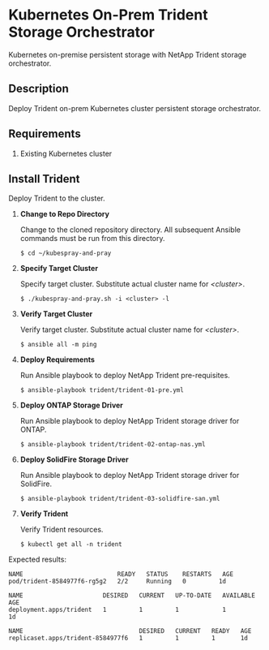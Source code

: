 # Kubernetes On-Prem Trident Storage Orchestrator #

Kubernetes on-premise persistent storage with NetApp Trident storage orchestrator.

## Description ##

Deploy Trident on-prem Kubernetes cluster persistent storage orchestrator.

## Requirements ##

1. Existing Kubernetes cluster 

## Install Trident ##

Deploy Trident to the cluster.  

1. __Change to Repo Directory__

    Change to the cloned repository directory.  All subsequent Ansible commands must be run from this directory. 

   `$ cd ~/kubespray-and-pray`  

2. __Specify Target Cluster__

   Specify target cluster. Substitute actual cluster name for _\<cluster\>_. 

   `$ ./kubespray-and-pray.sh -i <cluster> -l`  

3. __Verify Target Cluster__

   Verify target cluster. Substitute actual cluster name for _\<cluster\>_. 

   `$ ansible all -m ping`  

4. __Deploy Requirements__

    Run Ansible playbook to deploy NetApp Trident pre-requisites.

   `$ ansible-playbook trident/trident-01-pre.yml`  

5. __Deploy ONTAP Storage Driver__

    Run Ansible playbook to deploy NetApp Trident storage driver for ONTAP.

   `$ ansible-playbook trident/trident-02-ontap-nas.yml`  

6. __Deploy SolidFire Storage Driver__

    Run Ansible playbook to deploy NetApp Trident storage driver for SolidFire.

   `$ ansible-playbook trident/trident-03-solidfire-san.yml`  

7. __Verify Trident__ 

    Verify Trident resources.

   `$ kubectl get all -n trident`

Expected results:
```
NAME                          READY   STATUS    RESTARTS   AGE
pod/trident-8584977f6-rg5g2   2/2     Running   0         1d

NAME                      DESIRED   CURRENT   UP-TO-DATE   AVAILABLE   AGE
deployment.apps/trident   1         1         1            1           1d

NAME                                DESIRED   CURRENT   READY   AGE
replicaset.apps/trident-8584977f6   1         1         1       1d
```
